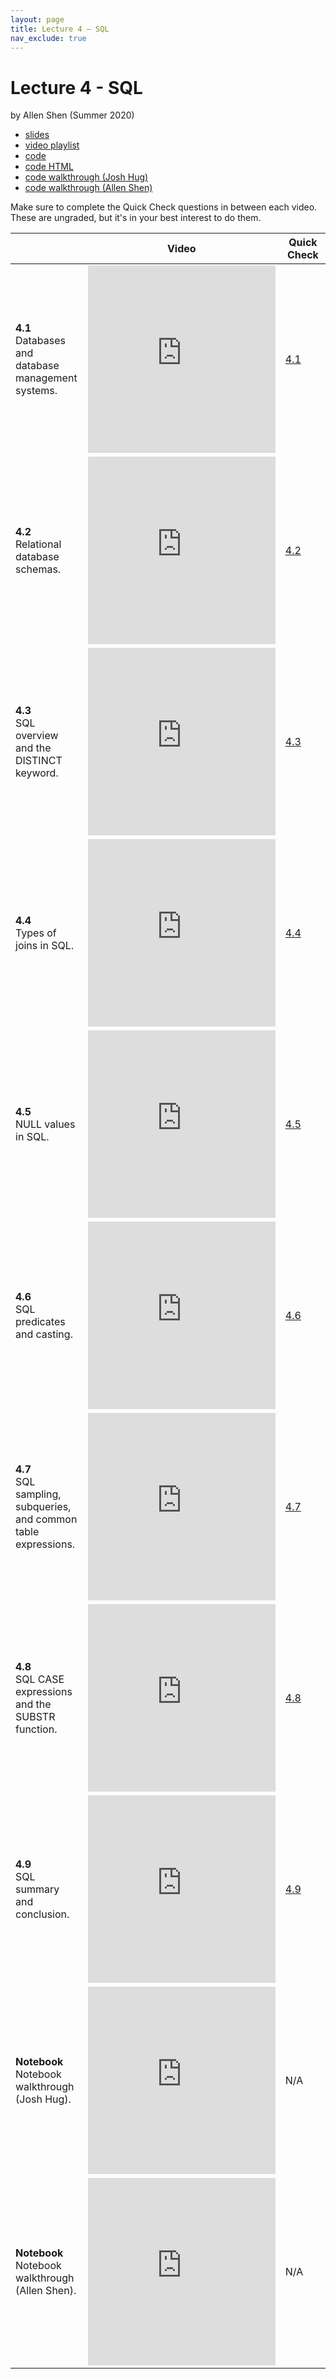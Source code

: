 ```yaml
---
layout: page
title: Lecture 4 – SQL
nav_exclude: true
---
```


# Lecture 4 - SQL

by Allen Shen (Summer 2020)

- [slides](https://docs.google.com/presentation/d/1caEDYQvjCiDbdXhk_LN-KJcV-EwX0YpLzX5chVptDgU/edit?usp=sharing)
- [video playlist](https://www.youtube.com/playlist?list=PLQCcNQgUcDfov5xwxGogaGS28vHZuA4r1)
- [code](https://data100.datahub.berkeley.edu/hub/user-redirect/git-sync?repo=https://github.com/DS-100/su20&subPath=lecture/lec04/)
- [code HTML](http://www.ds100.org/su20/resources/assets/lectures/lec04/lec04.html)
- [code walkthrough (Josh Hug)](https://youtu.be/QCrHZnLM0H4)
- [code walkthrough (Allen Shen)](https://youtu.be/zetdBg61eaE)

Make sure to complete the Quick Check questions in between each video. These are ungraded, but it's in your best interest to do them.

<table>
<colgroup>
<col style="width: 25%" />
<col style="width: 25%" />
<col style="width: 25%" />
</colgroup>
<thead>
<tr class="header">
<th></th>
<th>Video</th>
<th>Quick Check</th>
</tr>
</thead>
<tbody>
<tr>
<td><strong>4.1</strong> <br> Databases and database management systems.</td>
<td><iframe width="300" height="300" height src="https://www.youtube.com/embed/Zy2eB0jmUGw" frameborder="0" allow="accelerometer; autoplay; encrypted-media; gyroscope; picture-in-picture" allowfullscreen></iframe></td>
<td><a href="https://forms.gle/xTvPEbczdoDLZttH6" target="\_blank">4.1</a></td>
</tr>
<tr>
<td><strong>4.2</strong> <br> Relational database schemas.</td>
<td><iframe width="300" height="300" height src="https://www.youtube.com/embed/od0Cad1fVok" frameborder="0" allow="accelerometer; autoplay; encrypted-media; gyroscope; picture-in-picture" allowfullscreen></iframe></td>
<td><a href="https://forms.gle/pWYEJNTv97eWyb277" target="\_blank">4.2</a></td>
</tr>
<tr>
<td><strong>4.3</strong> <br> SQL overview and the DISTINCT keyword.</td>
<td><iframe width="300" height="300" height src="https://www.youtube.com/embed/IBvhQpg14J4" frameborder="0" allow="accelerometer; autoplay; encrypted-media; gyroscope; picture-in-picture" allowfullscreen></iframe></td>
<td><a href="https://forms.gle/4eGPRaMwKss6CzYo7" target="\_blank">4.3</a></td>
</tr>
<tr>
<td><strong>4.4</strong> <br> Types of joins in SQL.</td>
<td><iframe width="300" height="300" height src="https://www.youtube.com/embed/Sjl9hIdDCSI" frameborder="0" allow="accelerometer; autoplay; encrypted-media; gyroscope; picture-in-picture" allowfullscreen></iframe></td>
<td><a href="https://forms.gle/yzYntUJG9yjrtvn68" target="\_blank">4.4</a></td>
</tr>
<tr>
<td><strong>4.5</strong> <br> NULL values in SQL.</td>
<td><iframe width="300" height="300" height src="https://www.youtube.com/embed/Q9V2o88U_SI" frameborder="0" allow="accelerometer; autoplay; encrypted-media; gyroscope; picture-in-picture" allowfullscreen></iframe></td>
<td><a href="https://forms.gle/HGsx98FGk2QicaybA" target="\_blank">4.5</a></td>
</tr>
<tr>
<td><strong>4.6</strong> <br> SQL predicates and casting.</td>
<td><iframe width="300" height="300" height src="https://www.youtube.com/embed/vxmQiIGeBt8" frameborder="0" allow="accelerometer; autoplay; encrypted-media; gyroscope; picture-in-picture" allowfullscreen></iframe></td>
<td><a href="https://forms.gle/MR9feaaXQtfhJfdX7" target="\_blank">4.6</a></td>
</tr>
<tr>
<td><strong>4.7</strong> <br> SQL sampling, subqueries, and common table expressions.</td>
<td><iframe width="300" height="300" height src="https://www.youtube.com/embed/e8rdKI62Of4" frameborder="0" allow="accelerometer; autoplay; encrypted-media; gyroscope; picture-in-picture" allowfullscreen></iframe></td>
<td><a href="https://forms.gle/kUsq9FEpa9cRGgxg9" target="\_blank">4.7</a></td>
</tr>
<tr>
<td><strong>4.8</strong> <br> SQL CASE expressions and the SUBSTR function.</td>
<td><iframe width="300" height="300" height src="https://www.youtube.com/embed/4whyolB06Bo" frameborder="0" allow="accelerometer; autoplay; encrypted-media; gyroscope; picture-in-picture" allowfullscreen></iframe></td>
<td><a href="https://forms.gle/Jy4kpdKrPQF3qYdr6" target="\_blank">4.8</a></td>
</tr>
<tr>
<td><strong>4.9</strong> <br> SQL summary and conclusion.</td>
<td><iframe width="300" height="300" height src="https://www.youtube.com/embed/mqOX_E7l0lU" frameborder="0" allow="accelerometer; autoplay; encrypted-media; gyroscope; picture-in-picture" allowfullscreen></iframe></td>
<td><a href="https://forms.gle/c25P8qRVJ3GhCMey6" target="\_blank">4.9</a></td>
</tr>
<tr>
<td><strong>Notebook</strong> <br> Notebook walkthrough (Josh Hug).</td>
<td><iframe width="300" height="300" height src="https://www.youtube.com/embed/QCrHZnLM0H4" frameborder="0" allow="accelerometer; autoplay; encrypted-media; gyroscope; picture-in-picture" allowfullscreen></iframe></td>
<td>N/A</td>
</tr>
<tr>
<td><strong>Notebook</strong> <br> Notebook walkthrough (Allen Shen).</td>
<td><iframe width="300" height="300" height src="https://www.youtube.com/embed/zetdBg61eaE" frameborder="0" allow="accelerometer; autoplay; encrypted-media; gyroscope; picture-in-picture" allowfullscreen></iframe></td>
<td>N/A</td>
</tr>
